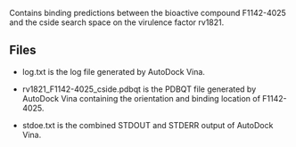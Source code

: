 Contains binding predictions between the bioactive compound F1142-4025 and the cside search space on the virulence factor rv1821.

## Files

- log.txt is the log file generated by AutoDock Vina.

- rv1821_F1142-4025_cside.pdbqt is the PDBQT file generated by AutoDock Vina containing the orientation and binding location of F1142-4025.

- stdoe.txt is the combined STDOUT and STDERR output of AutoDock Vina.

